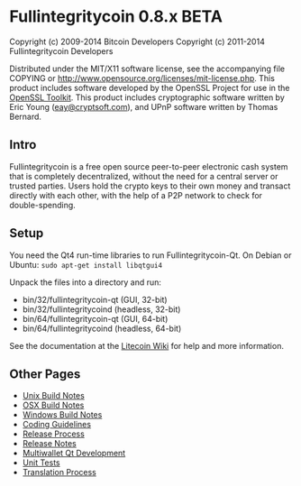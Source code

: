 Fullintegritycoin 0.8.x BETA
====================

Copyright (c) 2009-2014 Bitcoin Developers
Copyright (c) 2011-2014 Fullintegritycoin Developers

Distributed under the MIT/X11 software license, see the accompanying
file COPYING or http://www.opensource.org/licenses/mit-license.php.
This product includes software developed by the OpenSSL Project for use in the [OpenSSL Toolkit](http://www.openssl.org/). This product includes
cryptographic software written by Eric Young ([eay@cryptsoft.com](mailto:eay@cryptsoft.com)), and UPnP software written by Thomas Bernard.


Intro
---------------------
Fullintegritycoin is a free open source peer-to-peer electronic cash system that is
completely decentralized, without the need for a central server or trusted
parties.  Users hold the crypto keys to their own money and transact directly
with each other, with the help of a P2P network to check for double-spending.


Setup
---------------------
You need the Qt4 run-time libraries to run Fullintegritycoin-Qt. On Debian or Ubuntu:
	`sudo apt-get install libqtgui4`

Unpack the files into a directory and run:

- bin/32/fullintegritycoin-qt (GUI, 32-bit)
- bin/32/fullintegritycoind (headless, 32-bit)
- bin/64/fullintegritycoin-qt (GUI, 64-bit)
- bin/64/fullintegritycoind (headless, 64-bit)

See the documentation at the [Litecoin Wiki](http://litecoin.info)
for help and more information.


Other Pages
---------------------
- [Unix Build Notes](build-unix.md)
- [OSX Build Notes](build-osx.md)
- [Windows Build Notes](build-msw.md)
- [Coding Guidelines](coding.md)
- [Release Process](release-process.md)
- [Release Notes](release-notes.md)
- [Multiwallet Qt Development](multiwallet-qt.md)
- [Unit Tests](unit-tests.md)
- [Translation Process](translation_process.md)
